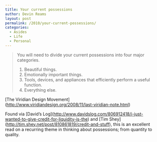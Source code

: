 ```yaml
---
title: Your current possessions
author: Devin Reams
layout: post
permalink: /2010/your-current-possessions/
categories:
  - Asides
  - Life
  - Personal
---
```

>You will need to divide your current possessions into four major categories.  
>1. Beautiful things.  
>2. Emotionally important things.  
>3. Tools, devices, and appliances that efficiently perform a useful function.  
>4. Everything else.

\[The Viridian Design Movement\](http://www.viridiandesign.org/2008/11/last-viridian-note.html)

Found via \[David’s Log\](http://www.davidslog.com/806912418/i-just-wanted-to-give-credit-for-liquidity-is-the) and \[Tim Shey\](http://tim.shey.net/post/810861819/credit-and-stuff), this is an excellent read on a recurring theme in thinking about possessions; from quantity to quality.